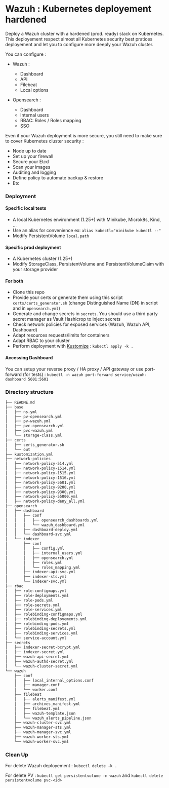 # Wazuh : Kubernetes deployement hardened

Deploy a Wazuh cluster with a hardened (prod. ready) stack on Kubernetes. This deployement respect almost all Kubernetes security best pratices deployement and let you to configure more deeply your Wazuh cluster. 

You can configure :

- Wazuh :
    - Dashboard
    - API
    - Filebeat
    - Local options

- Opensearch :
    - Dashboard
    - Internal users
    - RBAC: Roles / Roles mapping
    - SSO

Even if your Wazuh deployment is more secure, you still need to make sure to cover Kubernetes cluster security :
- Node up to date
- Set up your firewall
- Secure your Etcd
- Scan your images
- Auditing and logging
- Define policy to automate backup & restore
- Etc

### Deployment
#### Specific local tests
- A local Kubernetes environment (1.25+) with Minikube, Microk8s, Kind, ...
- Use an alias for convenience ex: `alias kubectl="minikube kubectl --"`
- Modify PersistentVolume `local.path`

#### Specific prod deployment
- A Kubernetes cluster (1.25+)
- Modify StorageClass, PersistentVolume and PersistentVolumeClaim with your storage provider

#### For both
- Clone this repo
- Provide your certs or generate them using this script `certs/certs_generator.sh` (change Distinguished Name (DN) in script and in `opensearch.yml`)
- Generate and change secrets in `secrets`. You should use a third party secret manager as Vault Hashicrop to inject secrets
- Check network policies for exposed services (Wazuh, Wazuh API, Dashboard)
- Adapt resources requests/limits for containers
- Adapt RBAC to your cluster
- Perform deployment with [Kustomize](https://kubernetes.io/docs/tasks/manage-kubernetes-objects/kustomization/) : `kubectl apply -k .`

#### Accessing Dashboard
You can setup your reverse proxy / HA proxy / API gateway or use port-forward (for tests) : `kubectl -n wazuh port-forward service/wazuh-dashboard 5601:5601`

 ### Directory structure
```bash
├── README.md
├── base
│   ├── ns.yml
│   ├── pv-opensearch.yml
│   ├── pv-wazuh.yml
│   ├── pvc-opensearch.yml
│   ├── pvc-wazuh.yml
│   └── storage-class.yml
├── certs
│   ├── certs_generator.sh
│   └── out
├── kustomization.yml
├── network-policies
│   ├── network-policy-514.yml
│   ├── network-policy-1514.yml
│   ├── network-policy-1515.yml
│   ├── network-policy-1516.yml
│   ├── network-policy-5601.yml
│   ├── network-policy-9200.yml
│   ├── network-policy-9300.yml
│   ├── network-policy-55000.yml
│   ├── network-policy-deny_all.yml
├── opensearch
│   ├── dashboard
│   │   ├── conf
│   │   │   ├── opensearch_dashboards.yml
│   │   │   └── wazuh_dashboard.yml
│   │   ├── dashboard-deploy.yml
│   │   └── dashboard-svc.yml
│   └── indexer
│       ├── conf
│       │   ├── config.yml
│       │   ├── internal_users.yml
│       │   ├── opensearch.yml
│       │   ├── roles.yml
│       │   └── roles_mapping.yml
│       ├── indexer-api-svc.yml
│       ├── indexer-sts.yml
│       └── indexer-svc.yml
├── rbac
│   ├── role-configmaps.yml
│   ├── role-deployments.yml
│   ├── role-pods.yml
│   ├── role-secrets.yml
│   ├── role-services.yml
│   ├── rolebinding-configmaps.yml
│   ├── rolebinding-deployements.yml
│   ├── rolebinding-pods.yml
│   ├── rolebinding-secrets.yml
│   ├── rolebinding-services.yml
│   └── service-account.yml
├── secrets
│   ├── indexer-secret-bcrypt.yml
│   ├── indexer-secret.yml
│   ├── wazuh-api-secret.yml
│   ├── wazuh-authd-secret.yml
│   └── wazuh-cluster-secret.yml
└── wazuh
    ├── conf
    │   ├── local_internal_options.conf
    │   ├── manager.conf
    │   └── worker.conf
    ├── filebeat
    │   ├── alerts_manifest.yml
    │   ├── archives_manifest.yml
    │   ├── filebeat.yml
    │   ├── wazuh-template.json
    │   └── wazuh_alerts_pipeline.json
    ├── wazuh-cluster-svc.yml
    ├── wazuh-manager-sts.yml
    ├── wazuh-manager-svc.yml
    ├── wazuh-worker-sts.yml
    └── wazuh-worker-svc.yml
```

### Clean Up

For delete Wazuh deployement : `kubectl delete -k .`

For delete PV : `kubectl get persistentvolume -n wazuh` and `kubectl delete persistentvolume pvc-<id>`